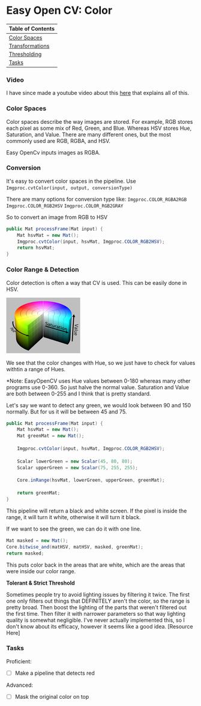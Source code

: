 # Easy Open CV: Color

|Table of Contents|
|-|
|[Color Spaces](#color-spaces)|
|[Transformations](#transformation)|
|[Thresholding](#thresholding)|
|[Tasks](#tasks)|

### Video
I have since made a youtube video about this [here](https://www.youtube.com/watch?v=ZAQHwe4mX4g&t=1769s&ab_channel=RuckusRobotics) that explains all of this.

### Color Spaces

Color spaces describe the way images are stored. For example, RGB stores each pixel as some mix of Red, Green, and Blue. Whereas HSV stores Hue, Saturation, and Value. There are many different ones, but the most commonly used are RGB, RGBA, and HSV. 

Easy OpenCv inputs images as RGBA.

### Conversion

It's easy to convert color spaces in the pipeline. Use
`Imgproc.cvtColor(input, output, conversionType)`

There are many options for conversion type like:
`Imgproc.COLOR_RGBA2RGB`
`Imgproc.COLOR_RGB2HSV`
`Imgproc.COLOR_RGB2GRAY`

So to convert an image from RGB to HSV
```java
public Mat processFrame(Mat input) {
    Mat hsvMat = new Mat();
    Imgproc.cvtColor(input, hsvMat, Imgproc.COLOR_RGB2HSV);
    return hsvMat;
}
```

### Color Range & Detection

Color detection is often a way that CV is used. This can be easily done in HSV.

![hsv cylinder](../../../Images/hsvImage.png)

We see that the color changes with Hue, so we just have to check for values withtin a range of Hues. 

*Note: EasyOpenCV uses Hue values between 0-180 whereas many other programs use 0-360. So just halve the normal value. Saturation and Value are both between 0-255 and I think that is pretty standard.

Let's say we want to detect any green, we would look between 90 and 150 normally. But for us it will be between 45 and 75.
```java
public Mat processFrame(Mat input) {
    Mat hsvMat = new Mat();
    Mat greenMat = new Mat();

    Imgproc.cvtColor(input, hsvMat, Imgproc.COLOR_RGB2HSV);

    Scalar lowerGreen = new Scalar(45, 80, 80);
    Scalar upperGreen = new Scalar(75, 255, 255);

    Core.inRange(hsvMat, lowerGreen, upperGreen, greenMat);

    return greenMat;
}
```

This pipeline will return a black and white screen. If the pixel is inside the range, it will turn it white, otherwise it will turn it black.

If we want to see the green, we can do it with one line.

```java
Mat masked = new Mat();
Core.bitwise_and(matHSV, matHSV, masked, greenMat);
return masked;
```

This puts color back in the areas that are white, which are the areas that were inside our color range.

**Tolerant & Strict Threshold**

Sometimes people try to avoid lighting issues by filtering it twice. The first one only filters out things that DEFINITELY aren't the color, so the range is pretty broad. Then boost the lighting of the parts that weren't filtered out the first time. Then filter it with narrower parameters so that way lighting quality is somewhat negligible. I've never actually implemented this, so I don't know about its efficacy, however it seems like a good idea. [Resource Here]

### Tasks

Proficient:

- [ ] Make a pipeline that detects red

Advanced:

- [ ] Mask the original color on top